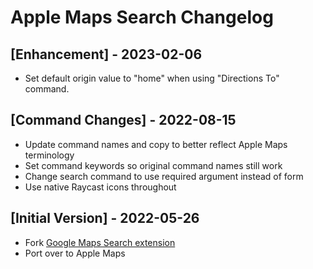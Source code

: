 # Apple Maps Search Changelog

## [Enhancement] - 2023-02-06

- Set default origin value to "home" when using "Directions To" command.

## [Command Changes] - 2022-08-15

- Update command names and copy to better reflect Apple Maps terminology
- Set command keywords so original command names still work
- Change search command to use required argument instead of form
- Use native Raycast icons throughout

## [Initial Version] - 2022-05-26

- Fork [Google Maps Search extension](https://www.raycast.com/ratoru/google-maps-search)
- Port over to Apple Maps
